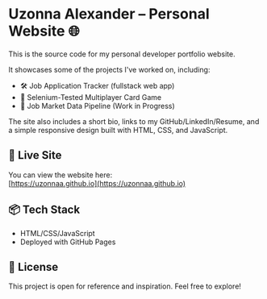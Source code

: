 # Uzonna Alexander – Personal Website 🌐

This is the source code for my personal developer portfolio website.

It showcases some of the projects I've worked on, including:
- 🛠️ Job Application Tracker (fullstack web app)
- 🧪 Selenium-Tested Multiplayer Card Game
- 🚧 Job Market Data Pipeline (Work in Progress)

The site also includes a short bio, links to my GitHub/LinkedIn/Resume, and a simple responsive design built with HTML, CSS, and JavaScript.

## 🚀 Live Site

You can view the website here:  
[https://uzonnaa.github.io](https://uzonnaa.github.io)

## 📦 Tech Stack

- HTML/CSS/JavaScript
- Deployed with GitHub Pages

## 📄 License

This project is open for reference and inspiration. Feel free to explore!

